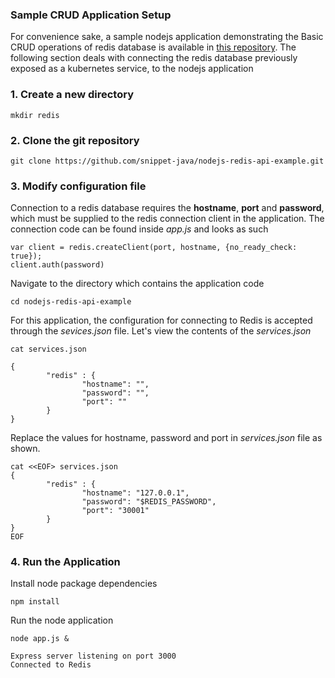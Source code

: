 
### Sample CRUD Application Setup

<p>For convenience sake, a sample nodejs application demonstrating the Basic CRUD operations of redis database is available in <a href="https://github.com/snippet-java/nodejs-redis-api-example.git">this repository</a>. The following section deals with connecting the redis database previously exposed as a kubernetes service, to the nodejs application</p>

<h3>1. Create a new directory</h3>

```execute
mkdir redis
```

<h3>2. Clone the git repository</h3>

```execute
git clone https://github.com/snippet-java/nodejs-redis-api-example.git
```

<h3>3. Modify configuration file</h3>
<p>Connection to a redis database requires the <b>hostname</b>, <b>port</b> and <b>password</b>, which must be supplied to the redis connection client in the application. The connection code can be found inside <i>app.js</i> and looks as such</p>

```copycommand
var client = redis.createClient(port, hostname, {no_ready_check: true});
client.auth(password)
```
<p>Navigate to the directory which contains the application code</p>

```execute
cd nodejs-redis-api-example
```

<p>For this application, the configuration for connecting to Redis is accepted through the <i>sevices.json</i> file. Let's view the contents of the <i>services.json</i></p>

```execute
cat services.json
```
```output
{
        "redis" : {
                "hostname": "",
                "password": "",
                "port": ""
        }
}
```
<p>Replace the values for hostname, password and port in <i>services.json</i> file as shown.</p>

```execute
cat <<EOF> services.json
{
        "redis" : {
                "hostname": "127.0.0.1",
                "password": "$REDIS_PASSWORD",
                "port": "30001"
        }
}
EOF
```

<h3>4. Run the Application</h3>
<p>Install node package dependencies</p>

```execute
npm install
```

<p>Run the node application</p>

```execute
node app.js &
```
```output
Express server listening on port 3000
Connected to Redis
```
